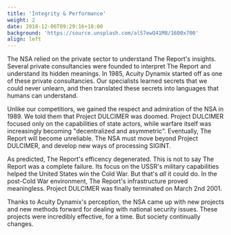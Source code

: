 ```yaml
---
title: 'Integrity & Performance'
weight: 2
date: 2018-12-06T09:29:16+10:00
background: 'https://source.unsplash.com/alS7ewQ41M8/1600x700'
align: left
---
```


The NSA relied on the private sector to understand The Report's insights. Several private consultancies were founded to interpret The Report and understand its hidden meanings. In 1985, Acuity Dynamix started off as one of these private consultancies. Our specialists learned secrets that we could never unlearn, and then translated these secrets into languages that humans can understand.

Unlike our competitiors, we gained the respect and admiration of the NSA in 1989. We told them that Project DULCIMER was doomed. Project DULCIMER focused only on the capabilities of state actors, while warfare itself was increasingly becoming "decentralized and asymmetric". Eventually, The Report will become unreliable. The NSA must move beyond Project DULCIMER, and develop new ways of processing SIGINT.

As predicted, The Report's efficency degenerated. This is not to say The Report was a complete failure. Its focus on the USSR's military capabilities helped the United States win the Cold War. But that's *all* it could do. In the post-Cold War environment, The Report's infrastructure proved meaningless. Project DULCIMER was finally terminated on March 2nd 2001.

Thanks to Acuity Dynamix's perception, the NSA came up with new projects and new methods forward for dealing with national security issues. These projects were incredibly effective, for a time. But society continually changes.